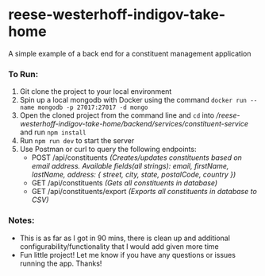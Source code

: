 # reese-westerhoff-indigov-take-home
A simple example of a back end for a constituent management application

### To Run:
1. Git clone the project to your local environment
2. Spin up a local mongodb with Docker using the command ```docker run --name mongodb -p 27017:27017 -d mongo```
3. Open the cloned project from the command line and ```cd``` into _/reese-westerhoff-indigov-take-home/backend/services/constituent-service_ and run ```npm install```
4. Run ```npm run dev``` to start the server
5. Use Postman or curl to query the following endpoints:
   - POST /api/constituents _(Creates/updates constituents based on email address. Available fields(all strings): email, firstName, lastName, address: { street, city, state, postalCode, country })_
   - GET /api/constituents _(Gets all constituents in database)_
   - GET /api/constituents/export _(Exports all constituents in database to CSV)_
  
### Notes:
- This is as far as I got in 90 mins, there is clean up and additional configurability/functionality that I would add given more time
- Fun little project! Let me know if you have any questions or issues running the app. Thanks!
